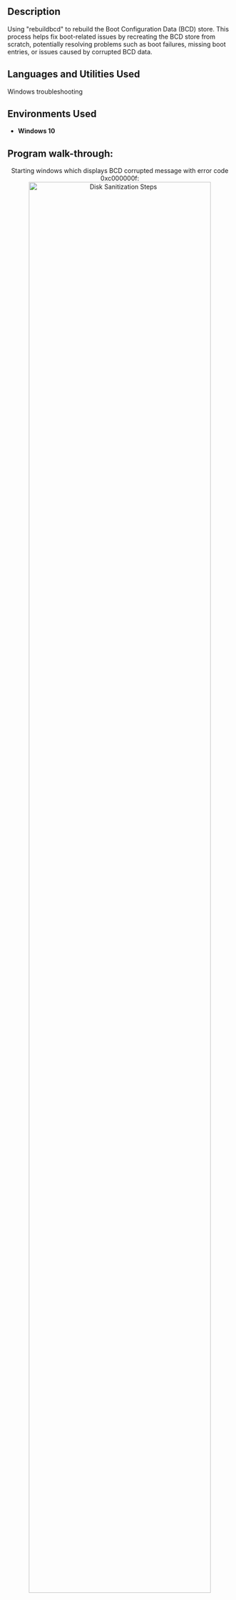 

<h2>Description</h2>
Using "rebuildbcd" to rebuild the Boot Configuration Data (BCD) store. This process helps fix boot-related issues by recreating the BCD store from scratch, potentially resolving problems such as boot failures, missing boot entries, or issues caused by corrupted BCD data.
<br />


<h2>Languages and Utilities Used</h2>
Windows troubleshooting
<h2>Environments Used </h2>

- <b>Windows 10 </b> 

<h2>Program walk-through:</h2>

<p align="center">
Starting windows which displays BCD corrupted message with error code 0xc000000f: <br/>
<img src="https://imgur.com/Zkvg4Ha.png" height="90%" width="90%" alt="Disk Sanitization Steps"/>
<br />
<br />
Starting the troubleshooting process by selecting Windows 10 iso.file :  <br/>: <br/
<img src="https://imgur.com/HKsFfpR.png" height="90%" width="90%" alt="Disk Sanitization Steps"/>
<br />
<br />
Chossing command line prompt to start running rebuildingbcd  <br/>
<img src="https://imgur.com/iEuCmtj.png" height="90%" width="90%" alt="Disk Sanitization Steps"/>
<br />
<br />
Started bcd dignostic process which will build bcd files from stratch  :  <br/>
<img src="https://imgur.com/840iuIX.png" height="90%" width="90%" alt="Disk Sanitization Steps"/>
<br />
<br />
 BCD completed Windows 10 back in normal running mode :  <br/>
<img src="https://imgur.com/3POxv4u.png" height="90%" width="90%" alt="Disk Sanitization Steps"/>
<br />
<br />
<br />
<br /> 

